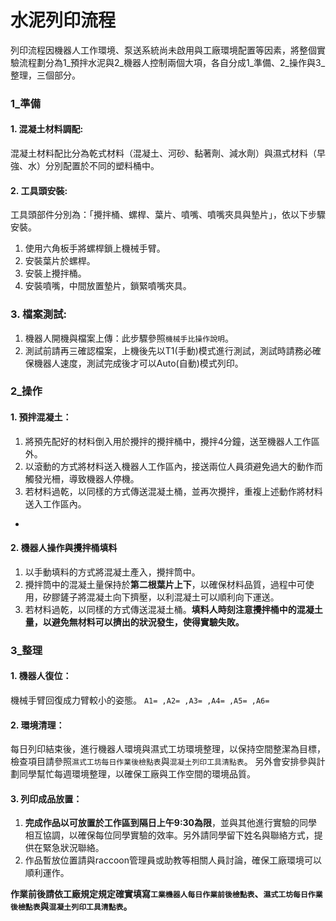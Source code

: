 # 水泥列印流程

列印流程因機器人工作環境、泵送系統尚未啟用與工廠環境配置等因素，將整個實驗流程劃分為1_預拌水泥與2_機器人控制兩個大項，各自分成1_準備、2_操作與3_整理，三個部分。

### 1_準備
#### 1. 混凝土材料調配:
混凝土材料配比分為乾式材料（混凝土、河砂、黏著劑、減水劑）與濕式材料（早強、水）分別配置於不同的塑料桶中。
#### 2. 工具頭安裝:
工具頭部件分別為：「攪拌桶、螺桿、葉片、噴嘴、噴嘴夾具與墊片」，依以下步驟安裝。
1. 使用六角板手將螺桿鎖上機械手臂。
2. 安裝葉片於螺桿。
3. 安裝上攪拌桶。
4. 安裝噴嘴，中間放置墊片，鎖緊噴嘴夾具。
### 3. 檔案測試:
1. 機器人開機與檔案上傳：此步驟參照`機械手比操作說明`。
2. 測試前請再三確認檔案，上機後先以T1(手動)模式進行測試，測試時請務必確保機器人速度，測試完成後才可以Auto(自動)模式列印。

### 2_操作
#### 1. 預拌混凝土：
1. 將預先配好的材料倒入用於攪拌的攪拌桶中，攪拌4分鐘，送至機器人工作區外。
2. 以滾動的方式將材料送入機器人工作區內，接送兩位人員須避免過大的動作而觸發光柵，導致機器人停機。
3. 若材料過乾，以同樣的方式傳送混凝土桶，並再次攪拌，重複上述動作將材料送入工作區內。
- 
#### 2. 機器人操作與攪拌桶填料
1. 以手動填料的方式將混凝土產入，攪拌筒中。
2. 攪拌筒中的混凝土量保持於**第二根葉片上下**，以確保材料品質，過程中可使用，矽膠鏟子將混凝土向下擠壓，以利混凝土可以順利向下運送。
3. 若材料過乾，以同樣的方式傳送混凝土桶。**填料人時刻注意攪拌桶中的混凝土量，以避免無材料可以擠出的狀況發生，使得實驗失敗。**

### 3_整理
#### 1. 機器人復位：
機械手臂回復成力臂較小的姿態。
`A1= ,A2= ,A3= ,A4= ,A5= ,A6= `
#### 2. 環境清理：
每日列印結束後，進行機器人環境與濕式工坊環境整理，以保持空間整潔為目標，檢查項目請參照`濕式工坊每日作業後檢點表`與`混凝土列印工具清點表`。
另外會安排參與計劃同學幫忙每週環境整理，以確保工廠與工作空間的環境品質。
#### 3. 列印成品放置：
1. **完成作品以可放置於工作區到隔日上午9:30為限**，並與其他進行實驗的同學相互協調，以確保每位同學實驗的效率。另外請同學留下姓名與聯絡方式，提供在緊急狀況聯絡。
2. 作品暫放位置請與raccoon管理員或助教等相關人員討論，確保工廠環境可以順利運作。

**作業前後請依工廠規定規定確實填寫`工業機器人每日作業前後檢點表`、`濕式工坊每日作業後檢點表`與`混凝土列印工具清點表`。**
